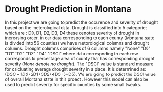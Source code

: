 # Drought Prediction in Montana
In this project we are going to predict the occurence and severity of drought based on the meterological data. 
Drought is classified into 5 categories which are : D0, D1, D2, D3, D4 these denotes severity of drought in increasing order. 
In our data corresponding to each county (Montana state is divided into 56 counties) we have metorological columns and drought columns. Drought columns comprises of 6 columns namely "None" "D0" "D1" "D2" "D3" "D4" "DSCI" where data correspnding to each row corresponds to percentage area of county that has corresponding drought severity (*None denote no drought*).
The "DSCI" value is standard measure for calcluating average drought severity in a place. It is determined as: (DSCI= 1*D0+2*D1+3*D2+4*D3+5*D5).
We are going to predict the DSCI value of overall Montana state in this proect . However this model can also be used to predict severity for specific counties by some small tweaks. 
